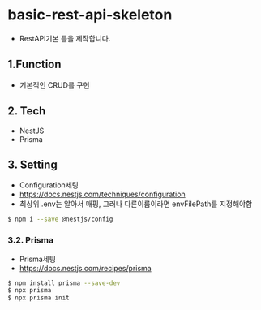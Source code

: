 # basic-rest-api-skeleton

- RestAPI기본 틀을 제작합니다.

## 1.Function

- 기본적인 CRUD를 구현

## 2. Tech

- NestJS
- Prisma

## 3. Setting

- Configuration세팅
- https://docs.nestjs.com/techniques/configuration
- 최상위 .env는 알아서 매핑, 그러나 다른이름이라면 envFilePath를 지정해야함

```bash
$ npm i --save @nestjs/config

```

### 3.2. Prisma

- Prisma세팅
- https://docs.nestjs.com/recipes/prisma

```bash
$ npm install prisma --save-dev
$ npx prisma
$ npx prisma init
```
